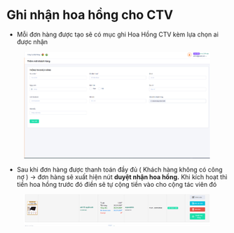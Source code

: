 # Ghi nhận hoa hồng cho CTV

* Mỗi đơn hàng được tạo sẽ có mục ghi Hoa Hồng CTV kèm lựa chọn ai được nhận

<figure><img src="../../.gitbook/assets/image (49).png" alt=""><figcaption></figcaption></figure>

* Sau khi đơn hàng được thanh toán đầy đủ ( Khách hàng không có công nợ ) -> đơn hàng sẽ xuất hiện nút **duyệt nhận hoa hồng.** Khi kích hoạt thì tiền hoa hồng trước đó điền sẽ tự cộng tiền vào cho cộng tác viên đó

<figure><img src="../../.gitbook/assets/image (59).png" alt=""><figcaption></figcaption></figure>
